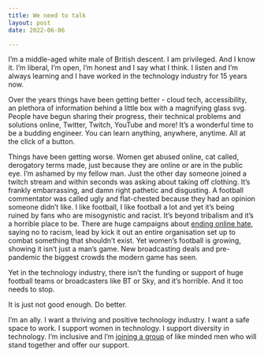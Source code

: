 ```yaml
---
title: We need to talk
layout: post
date: 2022-06-06

---
```

I’m a middle-aged white male of British descent. I am privileged. And I know it. I’m liberal, I’m open, I’m honest and I say what I think. I listen and I’m always learning and I have worked in the technology industry for 15 years now.

Over the years things have been getting better - cloud tech, accessibility, an plethora of information behind a little box with a magnifying glass svg. People have begun sharing their progress, their technical problems and solutions online, Twitter, Twitch, YouTube and more! It’s a wonderful time to be a budding engineer. You can learn anything, anywhere, anytime. All at the click of a button.

Things have been getting worse. Women get abused online, cat called, derogatory terms made, just because they are online or are in the public eye. I’m ashamed by my fellow man. Just the other day someone joined a twitch stream and within seconds was asking about taking off clothing. It’s frankly embarrassing, and damn right pathetic and disgusting. A football commentator was called ugly and flat-chested because they had an opinion someone didn’t like. I like football, I like football a lot and yet it’s being ruined by fans who are misogynistic and racist. It’s beyond tribalism and it’s a horrible place to be. There are huge campaigns about [ending online hate](https://youtu.be/D2Hc8bxrf0k), saying no to racism, lead by kick it out an entire organisation set up to combat something that shouldn’t exist. Yet women’s football is growing, showing it isn’t just a man’s game. New broadcasting deals and pre-pandemic the biggest crowds the modern game has seen.

Yet in the technology industry, there isn’t the funding or support of huge football teams or broadcasters like BT or Sky, and it’s horrible. And it too needs to stop.

It is just not good enough. Do better.

I’m an ally. I want a thriving and positive technology industry. I want a safe space to work. I support women in technology. I support diversity in technology. I’m inclusive and I’m [joining a group](https://unbreak.tech/) of like minded men who will stand together and offer our support.
